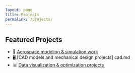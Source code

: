 ```yaml
---
layout: page
title: Projects
permalink: /projects/
---
```


## Featured Projects
- 🚀 [Aerospace modeling & simulation work](https://github.com/yourusername/aerospace-sim)  
- 🖥️ [CAD models and mechanical design projects] cad.md 
- 📊 [Data visualization & optimization projects](https://github.com/yourusername/data-viz)  
